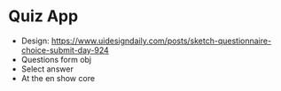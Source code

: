 # Quiz App

- Design: https://www.uidesigndaily.com/posts/sketch-questionnaire-choice-submit-day-924
- Questions form obj
- Select answer
- At the en show core